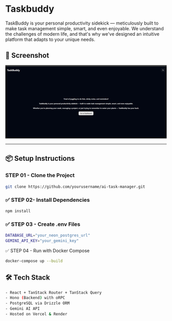 # Taskbuddy
TaskBuddy is your personal productivity sidekick — meticulously built to make task management simple, smart, and even enjoyable. We understand the challenges of modern life, and that's why we've designed an intuitive platform that adapts to your unique needs.
## 📸 Screenshot

![Taskbuddy ](assets/Taskbuddy.png)



---

## 📦 Setup Instructions

### STEP 01 - Clone the Project

```bash
git clone https://github.com/yourusername/ai-task-manager.git
```



### ✅ STEP 02- Install Dependencies

```bash
npm install
```

### ✅ STEP 03 - Create .env Files

```bash
DATABASE_URL="your_neon_postgres_url"
GEMINI_API_KEY="your_gemini_key"
```



✅ STEP 04 - Run with Docker Compose

```bash
docker-compose up --build

```

## 🛠️ Tech Stack

```bash
- React + TanStack Router + TanStack Query 
- Hono (Backend) with oRPC
- PostgreSQL via Drizzle ORM
- Gemini AI API
- Hosted on Vercel & Render
```
